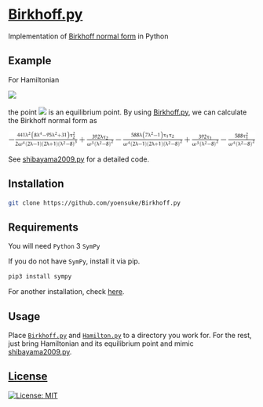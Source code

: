 # [Birkhoff.py](https://github.com/yonesuke/Birkhoff.py)

Implementation of [Birkhoff normal form](https://encyclopediaofmath.org/wiki/Birkhoff_normal_form) in 
Python

## Example

For Hamiltonian

<img src="https://latex.codecogs.com/gif.latex?H=\frac{1}{4}p_{r}^{2}+\frac{\omega^{2}}{4r^{2}}+\frac{\alpha+2}{4\alpha}p_{z}^{2}-\frac{1}{2\alpha r}-\frac{2}{\sqrt{r^{2}+z^{2}}},"/>

the point <img src="https://latex.codecogs.com/gif.latex?(p_r,p_z,r,z)=(0,0,\omega^{2}\alpha/(4\alpha+1),0)"/> is an equilibrium point.
By using [Birkhoff.py](https://github.com/yonesuke/Birkhoff.py), we can calculate the Birkhoff normal form as

![Birkhoff normal form](figure/shibayama2009.png)

See [shibayama2009.py](shibayama2009.py) for a detailed code.

## Installation
```bash
git clone https://github.com/yoensuke/Birkhoff.py
```

## Requirements

You will need
 `Python` 3
 `SymPy`

If you do not have `SymPy`, install it via pip.
```bash
pip3 install sympy
```
For another installation, check [here](https://docs.sympy.org/latest/install.html).

## Usage

Place [`Birkhoff.py`](Birkhoff.py) and [`Hamilton.py`](Hamilton.py) to a directory you work for.
For the rest, just bring Hamiltonian and its equilibrium point and mimic [shibayama2009.py](shibayama2009.py).



## [License](LICENSE)
[![License: MIT](https://img.shields.io/badge/License-MIT-yellow.svg)](https://opensource.org/licenses/MIT)
